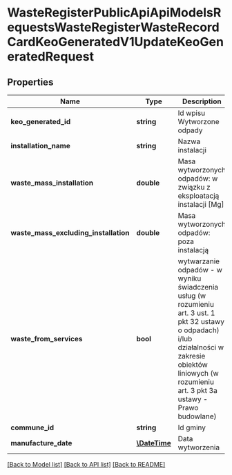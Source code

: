 # WasteRegisterPublicApiApiModelsRequestsWasteRegisterWasteRecordCardKeoGeneratedV1UpdateKeoGeneratedRequest

## Properties
Name | Type | Description | Notes
------------ | ------------- | ------------- | -------------
**keo_generated_id** | **string** | Id wpisu Wytworzone odpady | [optional] 
**installation_name** | **string** | Nazwa instalacji | [optional] 
**waste_mass_installation** | **double** | Masa wytworzonych odpadów: w związku z eksploatacją instalacji [Mg] | [optional] 
**waste_mass_excluding_installation** | **double** | Masa wytworzonych odpadów: poza instalacją | [optional] 
**waste_from_services** | **bool** | wytwarzanie odpadów - w wyniku świadczenia usług (w rozumieniu art. 3 ust. 1 pkt 32 ustawy o odpadach) i/lub działalności w zakresie obiektów liniowych (w rozumieniu art. 3 pkt 3a ustawy - Prawo budowlane) | [optional] 
**commune_id** | **string** | Id gminy | [optional] 
**manufacture_date** | [**\DateTime**](\DateTime.md) | Data wytworzenia | [optional] 

[[Back to Model list]](../README.md#documentation-for-models) [[Back to API list]](../README.md#documentation-for-api-endpoints) [[Back to README]](../README.md)


